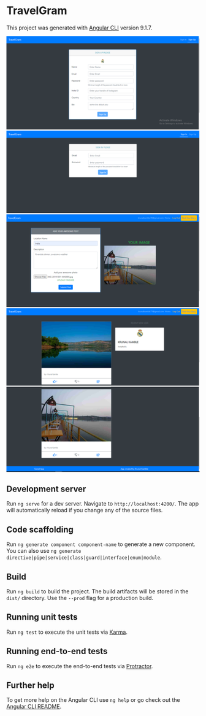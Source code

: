 # TravelGram

This project was generated with [Angular CLI](https://github.com/angular/angular-cli) version 9.1.7.

<img src="https://github.com/zero-bugger/TravelGram/blob/master/Capture.PNG" width="auto" height="auto"/>

<img src="https://github.com/zero-bugger/TravelGram/blob/master/Capture1.PNG" width="auto" height="auto"/>

<img src="https://github.com/zero-bugger/TravelGram/blob/master/Capture3.PNG" width="auto" height="auto"/>


<img src="https://github.com/zero-bugger/TravelGram/blob/master/Capture4.PNG" width="auto" height="auto"/>

<img src="https://github.com/zero-bugger/TravelGram/blob/master/Capture5.PNG" width="auto" height="auto"/>

## Development server

Run `ng serve` for a dev server. Navigate to `http://localhost:4200/`. The app will automatically reload if you change any of the source files.

## Code scaffolding

Run `ng generate component component-name` to generate a new component. You can also use `ng generate directive|pipe|service|class|guard|interface|enum|module`.

## Build

Run `ng build` to build the project. The build artifacts will be stored in the `dist/` directory. Use the `--prod` flag for a production build.

## Running unit tests

Run `ng test` to execute the unit tests via [Karma](https://karma-runner.github.io).

## Running end-to-end tests

Run `ng e2e` to execute the end-to-end tests via [Protractor](http://www.protractortest.org/).

## Further help

To get more help on the Angular CLI use `ng help` or go check out the [Angular CLI README](https://github.com/angular/angular-cli/blob/master/README.md).
